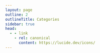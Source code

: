 ```yaml
---
layout: page
outline: 2
outlineTitle: Categories
sidebar: true
head:
  - - link
    - rel: canonical
      content: https://lucide.dev/icons/
---
```


<script setup>
import { computed } from 'vue'
import { data } from './icons.data.ts'
import IconsOverview from '~/.vitepress/theme/components/icons/IconsOverview.vue'
import PageContainer from '~/.vitepress/theme/components/PageContainer.vue'
import useIconsWithExternalLibs from '~/.vitepress/theme/composables/useIconsWithExternalLibs'

const icons = useIconsWithExternalLibs(data.icons)
</script>

<div class="VPDoc content">
  <PageContainer>
    <IconsOverview :icons="icons" />
  </PageContainer>
</div>
